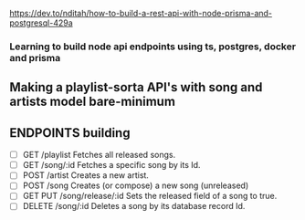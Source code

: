 https://dev.to/nditah/how-to-build-a-rest-api-with-node-prisma-and-postgresql-429a
### Learning to build node api endpoints using ts, postgres, docker and prisma 
## Making a playlist-sorta API's with song and artists model bare-minimum
## ENDPOINTS building
- [ ] GET /playlist Fetches all released songs.
- [ ] GET /song/:id Fetches a specific song by its Id.
- [ ] POST /artist Creates a new artist.
- [ ] POST /song Creates (or compose) a new song (unreleased)
- [ ] GET PUT /song/release/:id Sets the released field of a song to true.
- [ ] DELETE /song/:id Deletes a song by its database record Id.